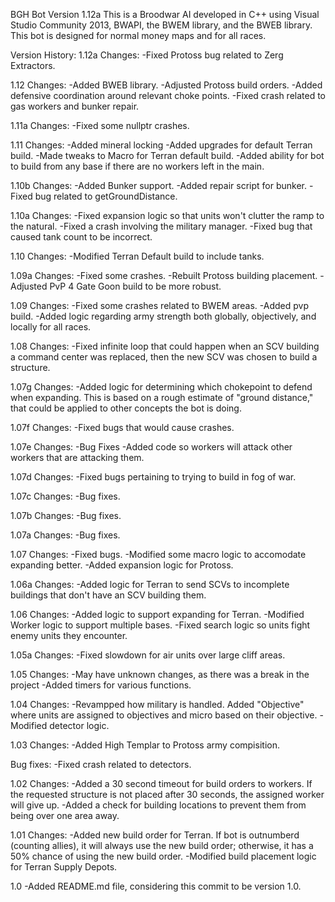 BGH Bot Version 1.12a
This is a Broodwar AI developed in C++ using Visual Studio Community 2013, BWAPI, the BWEM library, and the BWEB library. This bot is designed for normal money maps and for all races.

Version History:
1.12a
Changes:
-Fixed Protoss bug related to Zerg Extractors.

1.12
Changes:
-Added BWEB library.
-Adjusted Protoss build orders.
-Added defensive coordination around relevant choke points.
-Fixed crash related to gas workers and bunker repair.

1.11a
Changes:
-Fixed some nullptr crashes.

1.11
Changes:
-Added mineral locking
-Added upgrades for default Terran build.
-Made tweaks to Macro for Terran default build.
-Added ability for bot to build from any base if there are no workers left in the main.

1.10b
Changes:
-Added Bunker support.
-Added repair script for bunker.
-Fixed bug related to getGroundDistance.

1.10a
Changes:
-Fixed expansion logic so that units won't clutter the ramp to the natural.
-Fixed a crash involving the military manager.
-Fixed bug that caused tank count to be incorrect.

1.10
Changes:
-Modified Terran Default build to include tanks.

1.09a
Changes:
-Fixed some crashes.
-Rebuilt Protoss building placement.
-Adjusted PvP 4 Gate Goon build to be more robust.

1.09
Changes:
-Fixed some crashes related to BWEM areas.
-Added pvp build.
-Added logic regarding army strength both globally, objectively, and locally for all races.

1.08
Changes:
-Fixed infinite loop that could happen when an SCV building a command center was replaced, then the new SCV was chosen to build a structure.

1.07g
Changes:
-Added logic for determining which chokepoint to defend when expanding. This is based on a rough estimate of "ground distance," that could be applied to other concepts the bot is doing.

1.07f
Changes:
-Fixed bugs that would cause crashes.

1.07e
Changes:
-Bug Fixes
-Added code so workers will attack other workers that are attacking them.

1.07d
Changes:
-Fixed bugs pertaining to trying to build in fog of war.

1.07c
Changes:
-Bug fixes.

1.07b
Changes:
-Bug fixes.

1.07a
Changes:
-Bug fixes.

1.07
Changes:
-Fixed bugs.
-Modified some macro logic to accomodate expanding better.
-Added expansion logic for Protoss.

1.06a
Changes:
-Added logic for Terran to send SCVs to incomplete buildings that don't have an SCV building them.

1.06
Changes:
-Added logic to support expanding for Terran.
-Modified Worker logic to support multiple bases.
-Fixed search logic so units fight enemy units they encounter.

1.05a
Changes:
-Fixed slowdown for air units over large cliff areas.

1.05
Changes:
-May have unknown changes, as there was a break in the project
-Added timers for various functions.

1.04
Changes:
-Revampped how military is handled. Added "Objective" where units are assigned to objectives and micro based on their objective.
-Modified detector logic.

1.03
Changes:
-Added High Templar to Protoss army compisition.

Bug fixes:
-Fixed crash related to detectors.

1.02
Changes:
-Added a 30 second timeout for build orders to workers. If the requested structure is not placed after 30 seconds, the assigned worker will give up.
-Added a check for building locations to prevent them from being over one area away.

1.01
Changes:
-Added new build order for Terran. If bot is outnumberd (counting allies), it will always use the new build order; otherwise, it has a 50% chance of using the new build order.
-Modified build placement logic for Terran Supply Depots.

1.0
-Added README.md file, considering this commit to be version 1.0.